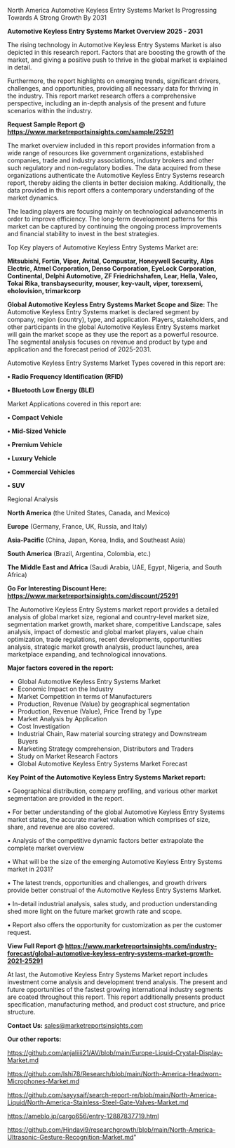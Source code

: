  North America Automotive Keyless Entry Systems Market Is Progressing Towards A Strong Growth By 2031

<Strong> Automotive Keyless Entry Systems Market Overview 2025 - 2031</strong>

The rising technology in Automotive Keyless Entry Systems Market is also depicted in this research report. Factors that are boosting the growth of the market, and giving a positive push to thrive in the global market is explained in detail.

Furthermore, the report highlights on emerging trends, significant drivers, challenges, and opportunities, providing all necessary data for thriving in the industry. This report market research offers a comprehensive perspective, including an in-depth analysis of the present and future scenarios within the industry.

<strong>Request Sample Report @ <a href=https://www.marketreportsinsights.com/sample/25291>https://www.marketreportsinsights.com/sample/25291</a></strong>

The market overview included in this report provides information from a wide range of resources like government organizations, established companies, trade and industry associations, industry brokers and other such regulatory and non-regulatory bodies. The data acquired from these organizations authenticate the Automotive Keyless Entry Systems research report, thereby aiding the clients in better decision making. Additionally, the data provided in this report offers a contemporary understanding of the market dynamics.

The leading players are focusing mainly on technological advancements in order to improve efficiency. The long-term development patterns for this market can be captured by continuing the ongoing process improvements and financial stability to invest in the best strategies.

Top Key players of Automotive Keyless Entry Systems Market are:

<strong>Mitsubishi, Fortin, Viper, Avital, Compustar, Honeywell Security, Alps Electric, Atmel Corporation, Denso Corporation, EyeLock Corporation, Continental, Delphi Automotive, ZF Friedrichshafen, Lear, Hella, Valeo, Tokai Rika, transbaysecurity, mouser, key-vault, viper, torexsemi, eholovision, trimarkcorp</strong>

<strong><b>Global Automotive Keyless Entry Systems Market Scope and Size:</b></strong>
The Automotive Keyless Entry Systems market is declared segment by company, region (country), type, and application. Players, stakeholders, and other participants in the global Automotive Keyless Entry Systems market will gain the market scope as they use the report as a powerful resource. The segmental analysis focuses on revenue and product by type and application and the forecast period of 2025-2031.

Automotive Keyless Entry Systems Market Types covered in this report are:

<strong>• Radio Frequency Identification (RFID)

• Bluetooth Low Energy (BLE)</strong>

Market Applications covered in this report are:

<strong>• Compact Vehicle

• Mid-Sized Vehicle

• Premium Vehicle

• Luxury Vehicle

• Commercial Vehicles

• SUV</strong> 

Regional Analysis

<strong>North America</strong> (the United States, Canada, and Mexico)

<strong>Europe</strong> (Germany, France, UK, Russia, and Italy)

<strong>Asia-Pacific</strong> (China, Japan, Korea, India, and Southeast Asia)

<strong>South America</strong> (Brazil, Argentina, Colombia, etc.)

<strong>The Middle East and Africa</strong> (Saudi Arabia, UAE, Egypt, Nigeria, and South Africa)

<strong>Go For Interesting Discount Here: <a href=https://www.marketreportsinsights.com/discount/25291>https://www.marketreportsinsights.com/discount/25291</a></strong>

The Automotive Keyless Entry Systems market report provides a detailed analysis of global market size, regional and country-level market size, segmentation market growth, market share, competitive Landscape, sales analysis, impact of domestic and global market players, value chain optimization, trade regulations, recent developments, opportunities analysis, strategic market growth analysis, product launches, area marketplace expanding, and technological innovations.

<strong><b>Major factors covered in the report:</b></strong>
<ul>
  <li>Global Automotive Keyless Entry Systems Market </li>
  <li>Economic Impact on the Industry</li>
  <li>Market Competition in terms of Manufacturers</li>
  <li>Production, Revenue (Value) by geographical segmentation</li>
  <li>Production, Revenue (Value), Price Trend by Type</li>
  <li>Market Analysis by Application</li>
  <li>Cost Investigation</li>
  <li>Industrial Chain, Raw material sourcing strategy and Downstream Buyers</li>
  <li>Marketing Strategy comprehension, Distributors and Traders</li>
  <li>Study on Market Research Factors</li>
  <li>Global Automotive Keyless Entry Systems Market Forecast</li>
</ul>

<strong><b>Key Point of the Automotive Keyless Entry Systems Market report:</b></strong>

• Geographical distribution, company profiling, and various other market segmentation are provided in the report.

• For better understanding of the global Automotive Keyless Entry Systems market status, the accurate market valuation which comprises of size, share, and revenue are also covered.

• Analysis of the competitive dynamic factors better extrapolate the complete market overview

• What will be the size of the emerging Automotive Keyless Entry Systems market in 2031?

• The latest trends, opportunities and challenges, and growth drivers provide better construal of the Automotive Keyless Entry Systems Market.

• In-detail industrial analysis, sales study, and production understanding shed more light on the future market growth rate and scope.

• Report also offers the opportunity for customization as per the customer request.

<strong><b>View Full Report @ <a href=https://www.marketreportsinsights.com/industry-forecast/global-automotive-keyless-entry-systems-market-growth-2021-25291>https://www.marketreportsinsights.com/industry-forecast/global-automotive-keyless-entry-systems-market-growth-2021-25291</a></b></strong>


At last, the Automotive Keyless Entry Systems Market report includes investment come analysis and development trend analysis. The present and future opportunities of the fastest growing international industry segments are coated throughout this report. This report additionally presents product specification, manufacturing method, and product cost structure, and price structure.

<strong>Contact Us:</strong>
sales@marketreportsinsights.com

<strong>Our other reports:</strong>

<a href=https://github.com/anjaliiii21/AV/blob/main/Europe-Liquid-Crystal-Display-Market.md>https://github.com/anjaliiii21/AV/blob/main/Europe-Liquid-Crystal-Display-Market.md</a>

<a href=https://github.com/Ishi78/Research/blob/main/North-America-Headworn-Microphones-Market.md>https://github.com/Ishi78/Research/blob/main/North-America-Headworn-Microphones-Market.md</a>

<a href=https://github.com/sayysaif/search-report-re/blob/main/North-America-Liquid/North-America-Stainless-Steel-Gate-Valves-Market.md>https://github.com/sayysaif/search-report-re/blob/main/North-America-Liquid/North-America-Stainless-Steel-Gate-Valves-Market.md</a>

<a href=https://ameblo.jp/cargo656/entry-12887837719.html>https://ameblo.jp/cargo656/entry-12887837719.html</a>

<a href=https://github.com/Hindavi9/researchgrowth/blob/main/North-America-Ultrasonic-Gesture-Recognition-Market.md>https://github.com/Hindavi9/researchgrowth/blob/main/North-America-Ultrasonic-Gesture-Recognition-Market.md</a>"
